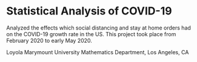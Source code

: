 # Statistical Analysis of COVID-19

Analyzed the effects which social distancing and stay at home orders had on the COVID-19 growth rate in the US. This project took place from February 2020 to early May 2020.

Loyola Marymount University Mathematics Department, Los Angeles, CA
